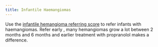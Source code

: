 ```yaml
---
title: Infantile Haemangiomas
---
```


Use the [infantile hemangioma referring score](https://www.ihscoring.com/) to refer infants with haemangiomas. Refer early , many hemangiomas grow a lot between 2 months and 6 months and earlier treatment with propranolol makes a difference.
